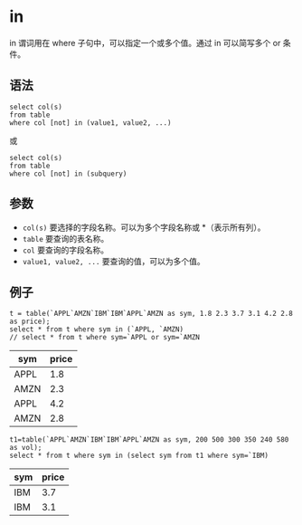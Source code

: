 # in

in 谓词用在 where 子句中，可以指定一个或多个值。通过 in 可以简写多个 or 条件。

## 语法

```
select col(s)
from table
where col [not] in (value1, value2, ...)
```

或

```
select col(s)
from table
where col [not] in (subquery)
```

## 参数

* `col(s)` 要选择的字段名称。可以为多个字段名称或 \*（表示所有列）。
* `table` 要查询的表名称。
* `col` 要查询的字段名称。
* `value1, value2, ...` 要查询的值，可以为多个值。

## 例子

```
t = table(`APPL`AMZN`IBM`IBM`APPL`AMZN as sym, 1.8 2.3 3.7 3.1 4.2 2.8 as price);
select * from t where sym in (`APPL, `AMZN)
// select * from t where sym=`APPL or sym=`AMZN
```

| sym | price |
| --- | --- |
| APPL | 1.8 |
| AMZN | 2.3 |
| APPL | 4.2 |
| AMZN | 2.8 |

```
t1=table(`APPL`AMZN`IBM`IBM`APPL`AMZN as sym, 200 500 300 350 240 580 as vol);
select * from t where sym in (select sym from t1 where sym=`IBM)
```

| sym | price |
| --- | --- |
| IBM | 3.7 |
| IBM | 3.1 |

